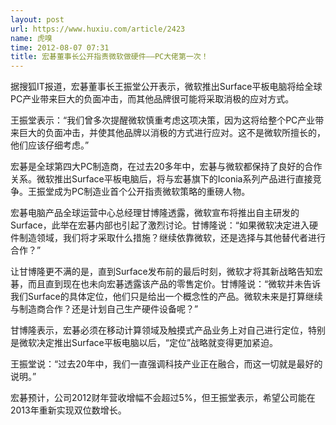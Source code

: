 ```yaml
---
layout: post
url: https://www.huxiu.com/article/2423
name: 虎嗅
time: 2012-08-07 07:31
title: 宏碁董事长公开指责微软做硬件——PC大佬第一次！
---
```

据搜狐IT报道，宏碁董事长王振堂公开表示，微软推出Surface平板电脑将给全球PC产业带来巨大的负面冲击，而其他品牌很可能将采取消极的应对方式。

王振堂表示：“我们曾多次提醒微软慎重考虑这项决策，因为这将给整个PC产业带来巨大的负面冲击，并使其他品牌以消极的方式进行应对。这不是微软所擅长的，他们应该仔细考虑。”

宏碁是全球第四大PC制造商，在过去20多年中，宏碁与微软都保持了良好的合作关系。微软推出Surface平板电脑后，将与宏碁旗下的Iconia系列产品进行直接竞争。王振堂成为PC制造业首个公开指责微软策略的重磅人物。

宏碁电脑产品全球运营中心总经理甘博隆透露，微软宣布将推出自主研发的Surface，此举在宏碁内部也引起了激烈讨论。甘博隆说：“如果微软决定进入硬件制造领域，我们将才采取什么措施？继续依靠微软，还是选择与其他替代者进行合作？”

让甘博隆更不满的是，直到Surface发布前的最后时刻，微软才将其新战略告知宏碁，而且直到现在也未向宏碁透露该产品的零售定价。甘博隆说：“微软并未告诉我们Surface的具体定位，他们只是给出一个概念性的产品。微软未来是打算继续与制造商合作？还是计划自己生产硬件设备呢？”

甘博隆表示，宏碁必须在移动计算领域及触摸式产品业务上对自己进行定位，特别是微软决定推出Surface平板电脑以后，“定位”战略就变得更加紧迫。

王振堂说：“过去20年中，我们一直强调科技产业正在融合，而这一切就是最好的说明。”

宏碁预计，公司2012财年营收增幅不会超过5%，但王振堂表示，希望公司能在2013年重新实现双位数增长。　


